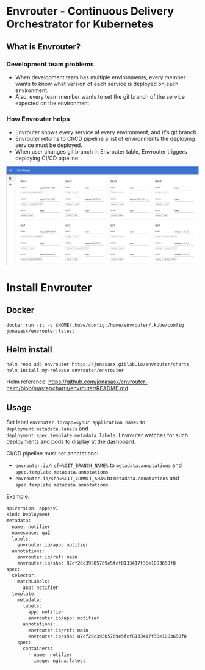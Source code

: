 # Envrouter - Continuous Delivery Orchestrator for Kubernetes

## What is Envrouter?

### Development team problems

* When development team has multiple environments, every member wants to know what version of each service is deployed
on each environment.
* Also, every team member wants to set the git branch of the service expected on the environment.

### How Envrouter helps

* Envrouter shows every service at every environment, and it's git branch.
* Envrouter returns to CI/CD pipeline a list of environments the deploying service must be deployed.
* When user changes git branch in Envrouter table, Envrouter triggers deploying CI/CD pipeline.

![Envrouter UI](docs/assets/afcf9cd8e8.jpg)

# Install Envrouter

## Docker

    docker run -it -v $HOME/.kube/config:/home/envrouter/.kube/config jonasasx/envrouter:latest

## Helm install

    helm repo add envrouter https://jonasasx.gitlab.io/envrouter/charts
    helm install my-release envrouter/envrouter

Helm reference: https://github.com/jonasasx/envrouter-helm/blob/master/charts/envrouter/README.md

## Usage

Set label `envrouter.io/app=<your application name>` to `deployment.metadata.labels` and
`deployment.spec.template.metadata.labels`. Envrouter watches for such deployments and pods to display
at the dashboard.

CI/CD pipeline must set annotations:

* `envrouter.io/ref=%GIT_BRANCH_NAME%` to `metadata.annotations` and `spec.template.metadata.annotations` 
* `envrouter.io/sha=%GIT_COMMIT_SHA%` to `metadata.annotations` and `spec.template.metadata.annotations` 

Example:

    apiVersion: apps/v1
    kind: Deployment
    metadata:
      name: notifier
      namespace: qa2
      labels:
        envrouter.io/app: notifier
      annotations:
        envrouter.io/ref: main
        envrouter.io/sha: 87cf26c39505769e5fcf8133417f36e1883650f0
    spec:
      selector:
        matchLabels:
          app: notifier
      template:
        metadata:
          labels:
            app: notifier
            envrouter.io/app: notifier
          annotations:
            envrouter.io/ref: main
            envrouter.io/sha: 87cf26c39505769e5fcf8133417f36e1883650f0
        spec:
          containers:
            - name: notifier
              image: nginx:latest

